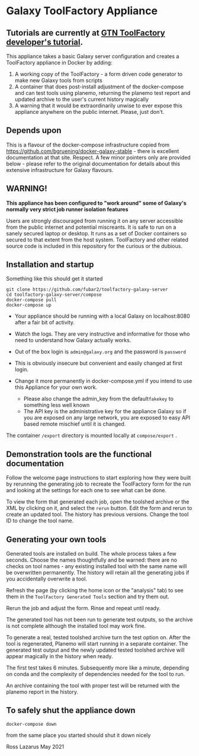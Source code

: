 # Galaxy ToolFactory Appliance

## Tutorials are currently at [GTN ToolFactory developer's tutorial](https://training.galaxy.lazarus.name/training-material/topics/dev/tutorials/tool-generators/tutorial.html).

This appliance takes a basic Galaxy server configuration and creates a ToolFactory appliance in Docker by adding:

1.    A working copy of the ToolFactory - a form driven code generator to make new Galaxy tools from scripts
2.    A container that does post-install adjustment of the docker-compose and can test tools using planemo, returning the planemo test
report and updated archive to the user's current history magically
3.    A warning that it would be extraordinarily unwise to ever expose this appliance anywhere on the public internet. Please, just don't.

## Depends upon

This is a flavour of the docker-compose infrastructure copied from https://github.com/bgruening/docker-galaxy-stable - there is excellent documentation at
that site. Respect. A few minor pointers only are provided below - please refer to the original documentation for details about this extensive infrastructure for Galaxy flavours.


## WARNING!

**This appliance has been configured to "work around" some of Galaxy's normally very strict job runner isolation features**

Users are strongly discouraged from running it on any server accessible from the public internet and potential miscreants.
It is safe to run on a sanely secured laptop or desktop. It runs as a set of Docker containers so secured to that extent from the
host system. ToolFactory and other related source code is included in this repository for the curious or the dubious.

## Installation and startup

Something like this should get it started

```
git clone https://github.com/fubar2/toolfactory-galaxy-server
cd toolfactory-galaxy-server/compose
docker-compose pull
docker-compose up
```

 - Your appliance should be running with a local Galaxy on localhost:8080 after a fair bit of activity.
 - Watch the logs. They are very instructive and informative for those who need to understand how Galaxy actually works.

- Out of the box login is `admin@galaxy.org` and the password is `password`
- This is obviously insecure but convenient and easily changed at first login.
- Change it more permanently in docker-compose.yml if you intend to use this Appliance for your own work.
  - Please also change the admin_key from the default`fakekey` to something less well known
  - The API key is the administrative key for the appliance Galaxy so if you are exposed on any large network, you are
exposed to easy API based remote mischief until it is changed.

The container `/export` directory is mounted locally at `compose/export` .

## Demonstration tools are the functional documentation

Follow the welcome page instructions to start exploring how they were built by rerunning the generating job to recreate the ToolFactory form
for the run and looking at the settings for each one to see what can be done.

To view the form that generated each job, open the toolshed archive or the XML by clicking on it, and select the `rerun` button.
Edit the form and rerun to create an updated tool. The history has previous versions.
Change the tool ID to change the tool name.

## Generating your own tools

Generated tools are installed on build. The whole process takes a few seconds.
Choose the names thoughtfully and be warned: there are no checks on tool names - any existing installed tool with the same name will be overwritten permanently. The history
will retain all the generating jobs if you accidentally overwrite a tool.

Refresh the page (by clicking the home icon or the "analysis" tab) to see them in the `ToolFactory Generated Tools` section and try them out.

Rerun the job and adjust the form. Rinse and repeat until ready.

The generated tool has not been run to generate test outputs, so the archive is not complete although the installed tool may work fine.

To generate a real, tested toolshed archive turn the test option on. After the tool is regenerated, Planemo will start running in a separate
container. The generated test output and the newly updated tested toolshed archive will appear magically in the history when ready.

The first test takes 6 minutes. Subsequently more like a minute, depending on conda and the complexity of dependencies needed
for the tool to run.

An archive containing the tool with proper test will be returned with the planemo report in the history.

## To safely shut the appliance down

`docker-compose down`

from the same place you started should shut it down nicely



Ross Lazarus May 2021
